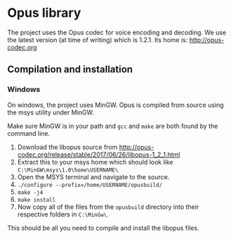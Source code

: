 # Opus library

The project uses the Opus codec for voice encoding and decoding. We use the latest version (at time of writing) which is 1.2.1. Its home is: http://opus-codec.org

## Compilation and installation

### Windows

On windows, the project uses MinGW. Opus is compiled from source using the msys utility under MinGW.

Make sure MinGW is in your path and `gcc` and `make` are both found by the command line.

1. Download the libopus source from http://opus-codec.org/release/stable/2017/06/26/libopus-1_2_1.html
2. Extract this to your msys home which should look like `C:\MinGW\msys\1.0\home\USERNAME\`
3. Open the MSYS terminal and navigate to the source.
4. `./configure --prefix=/home/USERNAME/opusbuild/`
5. `make -j4`
6. `make install`
7. Now copy all of the files from the `opusbuild` directory into their respective folders in `C:\MinGw\`.

This should be all you need to compile and install the libopus files.